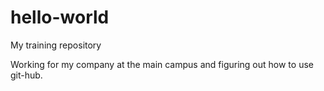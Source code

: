 # hello-world
My training repository

Working for my company at the main campus and figuring out how to use git-hub.
